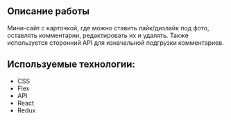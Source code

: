 ## Описание работы
Мини-сайт с карточкой, где можно ставить лайк/дизлайк под фото, оставлять комментарии, редактировать их и удалять. Также используется сторонний API для изначальной подгрузки комментариев.

## Используемые технологии:
* CSS
* Flex
* API
* React
* Redux
